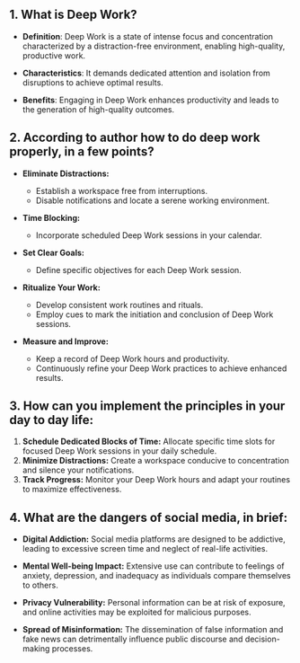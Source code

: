 ## 1. What is Deep Work?

- **Definition**: Deep Work is a state of intense focus and concentration characterized by a distraction-free environment, enabling high-quality, productive work.

- **Characteristics**: It demands dedicated attention and isolation from disruptions to achieve optimal results.

- **Benefits**: Engaging in Deep Work enhances productivity and leads to the generation of high-quality outcomes.

## 2. According to author how to do deep work properly, in a few points?

- **Eliminate Distractions:** 
   - Establish a workspace free from interruptions.
   - Disable notifications and locate a serene working environment.

- **Time Blocking:** 
   - Incorporate scheduled Deep Work sessions in your calendar.

- **Set Clear Goals:** 
   - Define specific objectives for each Deep Work session.

- **Ritualize Your Work:** 
   - Develop consistent work routines and rituals.
   - Employ cues to mark the initiation and conclusion of Deep Work sessions.

- **Measure and Improve:** 
   - Keep a record of Deep Work hours and productivity.
   - Continuously refine your Deep Work practices to achieve enhanced results.

## 3. How can you implement the principles in your day to day life:

1. **Schedule Dedicated Blocks of Time:** Allocate specific time slots for focused Deep Work sessions in your daily schedule.
2. **Minimize Distractions:** Create a workspace conducive to concentration and silence your notifications.
3. **Track Progress:** Monitor your Deep Work hours and adapt your routines to maximize effectiveness.

## 4. What are the dangers of social media, in brief:

- **Digital Addiction:** Social media platforms are designed to be addictive, leading to excessive screen time and neglect of real-life activities.

- **Mental Well-being Impact:** Extensive use can contribute to feelings of anxiety, depression, and inadequacy as individuals compare themselves to others.

- **Privacy Vulnerability:** Personal information can be at risk of exposure, and online activities may be exploited for malicious purposes.

- **Spread of Misinformation:** The dissemination of false information and fake news can detrimentally influence public discourse and decision-making processes.
